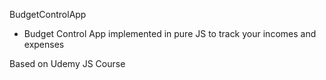BudgetControlApp

- Budget Control App implemented in pure JS to track your incomes and expenses


Based on Udemy JS Course 
